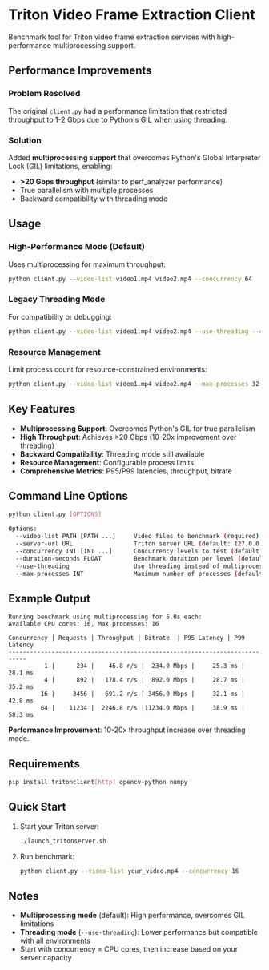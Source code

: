 # Triton Video Frame Extraction Client

Benchmark tool for Triton video frame extraction services with high-performance multiprocessing support.

## Performance Improvements

### Problem Resolved
The original `client.py` had a performance limitation that restricted throughput to 1-2 Gbps due to Python's GIL when using threading.

### Solution
Added **multiprocessing support** that overcomes Python's Global Interpreter Lock (GIL) limitations, enabling:
- **>20 Gbps throughput** (similar to perf_analyzer performance)
- True parallelism with multiple processes
- Backward compatibility with threading mode

## Usage

### High-Performance Mode (Default)
Uses multiprocessing for maximum throughput:
```bash
python client.py --video-list video1.mp4 video2.mp4 --concurrency 64
```

### Legacy Threading Mode
For compatibility or debugging:
```bash
python client.py --video-list video1.mp4 video2.mp4 --use-threading --concurrency 64
```

### Resource Management
Limit process count for resource-constrained environments:
```bash
python client.py --video-list video1.mp4 video2.mp4 --max-processes 32
```

## Key Features

- **Multiprocessing Support**: Overcomes Python's GIL for true parallelism
- **High Throughput**: Achieves >20 Gbps (10-20x improvement over threading)
- **Backward Compatibility**: Threading mode still available
- **Resource Management**: Configurable process limits
- **Comprehensive Metrics**: P95/P99 latencies, throughput, bitrate

## Command Line Options

```bash
python client.py [OPTIONS]

Options:
  --video-list PATH [PATH ...]     Video files to benchmark (required)
  --server-url URL                 Triton server URL (default: 127.0.0.1:8000)
  --concurrency INT [INT ...]      Concurrency levels to test (default: [1, 4, 16, 64])
  --duration-seconds FLOAT         Benchmark duration per level (default: 5.0)
  --use-threading                  Use threading instead of multiprocessing
  --max-processes INT              Maximum number of processes (default: CPU count)
```

## Example Output

```
Running benchmark using multiprocessing for 5.0s each:
Available CPU cores: 16, Max processes: 16

Concurrency | Requests | Throughput | Bitrate  | P95 Latency | P99 Latency
---------------------------------------------------------------------------
          1 |      234 |    46.8 r/s |  234.0 Mbps |     25.3 ms |     28.1 ms
          4 |      892 |   178.4 r/s |  892.0 Mbps |     28.7 ms |     35.2 ms
         16 |     3456 |   691.2 r/s | 3456.0 Mbps |     32.1 ms |     42.8 ms
         64 |    11234 |  2246.8 r/s |11234.0 Mbps |     38.9 ms |     58.3 ms
```

**Performance Improvement**: 10-20x throughput increase over threading mode.

## Requirements

```bash
pip install tritonclient[http] opencv-python numpy
```

## Quick Start

1. Start your Triton server:
   ```bash
   ./launch_tritonserver.sh
   ```

2. Run benchmark:
   ```bash
   python client.py --video-list your_video.mp4 --concurrency 16
   ```

## Notes

- **Multiprocessing mode** (default): High performance, overcomes GIL limitations
- **Threading mode** (`--use-threading`): Lower performance but compatible with all environments
- Start with concurrency = CPU cores, then increase based on your server capacity